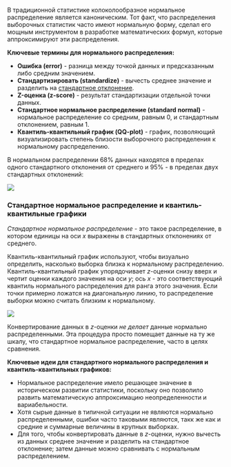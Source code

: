 В традиционной статистике колоколообразное нормальное распределение является каноническим. Тот факт, что распределения выборочных статистик часто имеют нормальную форму, сделал его мощным инструментом в разработке математических формул, которые аппроксимируют эти распределения.

**Ключевые термины для нормального распределения:**

* **Ошибка (error)** - разница между точкой данных и предсказанным либо средним значением.
* **Стандартизировать (standardize)** - вычесть среднее значение и разделить на [стандартное отклонение](Практическая%20статистика/Разведывательный%20анализ/Оценки%20вариабельности).
* **Z-оценка (z-score)** - результат стандартизации отдельной точки данных.
* **Стандартное нормальное распределение (standard normal)** - нормальное распределение со средним, равным 0, и стандартным отклонением, равным 1.
* **Квантиль-квантильный график (QQ-plot)** - график, позволяющий визуализировать степень близости выборочного распределения к нормальному распределению.

В нормальном распределении 68% данных находятся в пределах одного стандартного отклонения от среднего и 95% - в пределах двух стандартных отклонений:

<img src="https://i.imgur.com/iRwaVLz.png">

### Стандартное нормальное распределение и квантиль-квантильные графики

*Стандартное нормальное распределение* - это такое распределение, в котором единицы на оси $x$ выражены в стандартных отклонениях от среднего.

Квантиль-квантильный график используют, чтобы визуально определить, насколько выборка близка к нормальному распределению. Квантиль-квантильный график упорядочивает $z$-оценки снизу вверх и чертит оценки каждого значения на оси $y$; ось $x$ - это соответствующий квантиль нормального распределения для ранга этого значения. Если точки примерно ложатся на диагональную линию, то распределение выборки можно считать близким к нормальному.

<img src="https://i.imgur.com/aYkTJvg.png">

Конвертирование данных в $z$-оценки *не делает* данные нормально распределенными. Эта процедура просто помещает данные на ту же шкалу, что стандартное нормальное распределение, часто в целях сравнения.

**Ключевые идеи для стандартного нормального распределения и квантиль-квантильных графиков:**

* Нормальное распределение имело решающее значение в историческом развитии статистики, поскольку оно позволило развить математическую аппроксимацию неопределенности и вариабельности.
* Хотя сырые данные в типичной ситуации не являются нормально распределенными, ошибки часто таковыми являются, такк же как и средние и суммарные величины в крупных выборках.
* Для того, чтобы конвертировать данные в $z$-оценки, нужно вычесть из данных среднее значение и разделить на стандартное отклонение; затем данные можно сравнивать с нормальным распределением.
